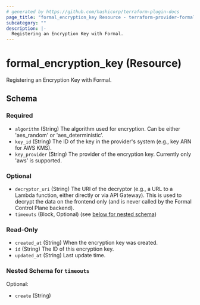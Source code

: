 ```yaml
---
# generated by https://github.com/hashicorp/terraform-plugin-docs
page_title: "formal_encryption_key Resource - terraform-provider-formal"
subcategory: ""
description: |-
  Registering an Encryption Key with Formal.
---
```


# formal_encryption_key (Resource)

Registering an Encryption Key with Formal.



<!-- schema generated by tfplugindocs -->
## Schema

### Required

- `algorithm` (String) The algorithm used for encryption. Can be either 'aes_random' or 'aes_deterministic'.
- `key_id` (String) The ID of the key in the provider's system (e.g., key ARN for AWS KMS).
- `key_provider` (String) The provider of the encryption key. Currently only 'aws' is supported.

### Optional

- `decryptor_uri` (String) The URI of the decryptor (e.g., a URL to a Lambda function, either directly or via API Gateway). This is used to decrypt the data on the frontend only (and is never called by the Formal Control Plane backend).
- `timeouts` (Block, Optional) (see [below for nested schema](#nestedblock--timeouts))

### Read-Only

- `created_at` (String) When the encryption key was created.
- `id` (String) The ID of this encryption key.
- `updated_at` (String) Last update time.

<a id="nestedblock--timeouts"></a>
### Nested Schema for `timeouts`

Optional:

- `create` (String)

